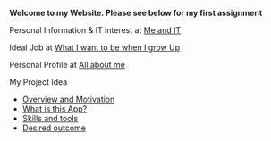 **Welcome to my Website. Please see below for my first assignment** 


Personal Information & IT interest at
[Me and IT](/RMIT/meandit)

Ideal Job at
[What I want to be when I grow Up](/RMIT/idealjob)

Personal Profile at
[All about me](/RMIT/personalprofile)


My Project Idea
* [Overview and Motivation](/RMIT/overviewmotivation)
* [What is this App?](/RMIT/description)
* [Skills and tools](/RMIT/skillsandtools)
* [Desired outcome](/RMIT/outcome)
